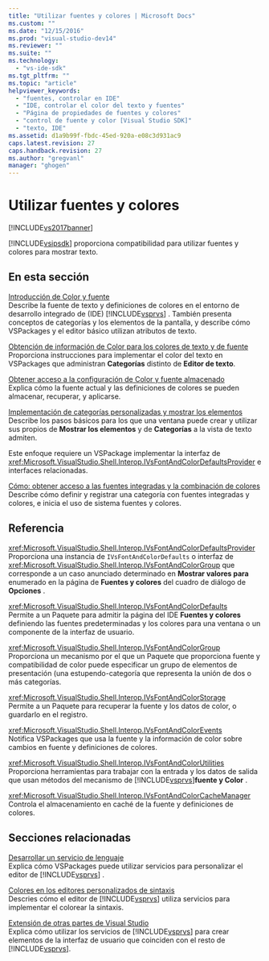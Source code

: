 ```yaml
---
title: "Utilizar fuentes y colores | Microsoft Docs"
ms.custom: ""
ms.date: "12/15/2016"
ms.prod: "visual-studio-dev14"
ms.reviewer: ""
ms.suite: ""
ms.technology: 
  - "vs-ide-sdk"
ms.tgt_pltfrm: ""
ms.topic: "article"
helpviewer_keywords: 
  - "fuentes, controlar en IDE"
  - "IDE, controlar el color del texto y fuentes"
  - "Página de propiedades de fuentes y colores"
  - "control de fuente y color [Visual Studio SDK]"
  - "texto, IDE"
ms.assetid: d1a9b99f-fbdc-45ed-920a-e08c3d931ac9
caps.latest.revision: 27
caps.handback.revision: 27
ms.author: "gregvanl"
manager: "ghogen"
---
```

# Utilizar fuentes y colores
[!INCLUDE[vs2017banner](../code-quality/includes/vs2017banner.md)]

[!INCLUDE[vsipsdk](../extensibility/includes/vsipsdk_md.md)] proporciona compatibilidad para utilizar fuentes y colores para mostrar texto.  
  
## En esta sección  
 [Introducción de Color y fuente](../extensibility/font-and-color-overview.md)  
 Describe la fuente de texto y definiciones de colores en el entorno de desarrollo integrado de \(IDE\) [!INCLUDE[vsprvs](../code-quality/includes/vsprvs_md.md)] .  También presenta conceptos de categorías y los elementos de la pantalla, y describe cómo VSPackages y el editor básico utilizan atributos de texto.  
  
 [Obtención de información de Color para los colores de texto y de fuente](../extensibility/getting-font-and-color-information-for-text-colorization.md)  
 Proporciona instrucciones para implementar el color del texto en VSPackages que administran **Categorías** distinto de **Editor de texto**.  
  
 [Obtener acceso a la configuración de Color y fuente almacenado](../extensibility/accessing-stored-font-and-color-settings.md)  
 Explica cómo la fuente actual y las definiciones de colores se pueden almacenar, recuperar, y aplicarse.  
  
 [Implementación de categorías personalizadas y mostrar los elementos](../extensibility/implementing-custom-categories-and-display-items.md)  
 Describe los pasos básicos para los que una ventana puede crear y utilizar sus propios de **Mostrar los elementos** y de **Categorías** a la vista de texto admiten.  
  
 Este enfoque requiere un VSPackage implementar la interfaz de <xref:Microsoft.VisualStudio.Shell.Interop.IVsFontAndColorDefaultsProvider> e interfaces relacionadas.  
  
 [Cómo: obtener acceso a las fuentes integradas y la combinación de colores](../extensibility/how-to-access-the-built-in-fonts-and-color-scheme.md)  
 Describe cómo definir y registrar una categoría con fuentes integradas y colores, e inicia el uso de sistema fuentes y colores.  
  
## Referencia  
 <xref:Microsoft.VisualStudio.Shell.Interop.IVsFontAndColorDefaultsProvider>  
 Proporciona una instancia de `IVsFontAndColorDefaults` o interfaz de <xref:Microsoft.VisualStudio.Shell.Interop.IVsFontAndColorGroup> que corresponde a un caso anunciado determinado en **Mostrar valores para** enumerado en la página de **Fuentes y colores** del cuadro de diálogo de **Opciones** .  
  
 <xref:Microsoft.VisualStudio.Shell.Interop.IVsFontAndColorDefaults>  
 Permite a un Paquete para admitir la página del IDE **Fuentes y colores** definiendo las fuentes predeterminadas y los colores para una ventana o un componente de la interfaz de usuario.  
  
 <xref:Microsoft.VisualStudio.Shell.Interop.IVsFontAndColorGroup>  
 Proporciona un mecanismo por el que un Paquete que proporciona fuente y compatibilidad de color puede especificar un grupo de elementos de presentación \(una estupendo\-categoría que representa la unión de dos o más categorías.  
  
 <xref:Microsoft.VisualStudio.Shell.Interop.IVsFontAndColorStorage>  
 Permite a un Paquete para recuperar la fuente y los datos de color, o guardarlo en el registro.  
  
 <xref:Microsoft.VisualStudio.Shell.Interop.IVsFontAndColorEvents>  
 Notifica VSPackages que usa la fuente y la información de color sobre cambios en fuente y definiciones de colores.  
  
 <xref:Microsoft.VisualStudio.Shell.Interop.IVsFontAndColorUtilities>  
 Proporciona herramientas para trabajar con la entrada y los datos de salida que usan métodos del mecanismo de [!INCLUDE[vsprvs](../code-quality/includes/vsprvs_md.md)]**fuente y Color** .  
  
 <xref:Microsoft.VisualStudio.Shell.Interop.IVsFontAndColorCacheManager>  
 Controla el almacenamiento en caché de la fuente y definiciones de colores.  
  
## Secciones relacionadas  
 [Desarrollar un servicio de lenguaje](../extensibility/internals/developing-a-legacy-language-service.md)  
 Explica cómo VSPackages puede utilizar servicios para personalizar el editor de [!INCLUDE[vsprvs](../code-quality/includes/vsprvs_md.md)] .  
  
 [Colores en los editores personalizados de sintaxis](../extensibility/syntax-coloring-in-custom-editors.md)  
 Descries cómo el editor de [!INCLUDE[vsprvs](../code-quality/includes/vsprvs_md.md)] utiliza servicios para implementar el colorear la sintaxis.  
  
 [Extensión de otras partes de Visual Studio](../extensibility/extending-other-parts-of-visual-studio.md)  
 Explica cómo utilizar los servicios de [!INCLUDE[vsprvs](../code-quality/includes/vsprvs_md.md)] para crear elementos de la interfaz de usuario que coinciden con el resto de [!INCLUDE[vsprvs](../code-quality/includes/vsprvs_md.md)].